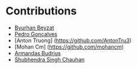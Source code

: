 # Contributions

- [Byurhan Beyzat](https://github.com/byurhanbeyzat)
- [Pedro Gonçalves](https://github.com/Pedrocssg)
- [Anton Truong] (https://github.com/AntonTru3)
- [Mohan Cm] (https://github.com/mohancm)
- [Armandas Budrius](https://github.com/Racistpanda)
- [Shubhendra Singh Chauhan](https://github.com/withshubh)
